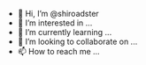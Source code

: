 - 👋 Hi, I’m @shiroadster
- 👀 I’m interested in ...
- 🌱 I’m currently learning ...
- 💞️ I’m looking to collaborate on ...
- 📫 How to reach me ...

<!---
shiroadster/shiroadster is a ✨ special ✨ repository because its `README.md` (this file) appears on your GitHub profile.
You can click the Preview link to take a look at your changes.
--->
